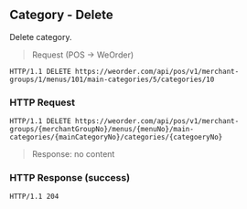 ## Category - Delete

Delete category.

> Request (POS -> WeOrder)

```
HTTP/1.1 DELETE https://weorder.com/api/pos/v1/merchant-groups/1/menus/101/main-categories/5/categories/10
```

### HTTP Request

`HTTP/1.1 DELETE https://weorder.com/api/pos/v1/merchant-groups/{merchantGroupNo}/menus/{menuNo}/main-categories/{mainCategoryNo}/categories/{categoeryNo}`

> Response: no content

### HTTP Response (success)

`HTTP/1.1 204`
